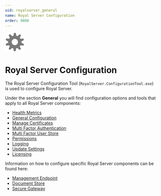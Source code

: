 ```yaml
---
uid: royalserver_general
name: Royal Server Configuration
order: 9000
---
```


<img src="/r2023/images/RoyalServer/Svg/SVG_Gear_32.svg" class="icon-left icon-lg"  alt="">

# Royal Server Configuration

The Royal Server Configuration Tool (`RoyalServer.ConfigurationTool.exe`) is used to configure Royal Server.

Under the section **General** you will find configuration options and tools that apply to all Royal Server components:

- [Health Metrics](./health.md)
- [General Configuration](./general-configuration.md)
- [Manage Certificates](./certificate-store.md)
- [Multi Factor Authentication](./mfa.md)
- [Multi Factor User Store](./mfa-user-store.md)
- [Permissions](./permissions.md)
- [Logging](./logging.md)
- [Update Settings](./update-settings.md)
- [Licensing](./licensing.md)

Information on how to configure specific Royal Server components can be found here:

- [Management Endpoint](xref:royalserver_components_management)
- [Document Store](xref:royalserver_components_document-store)
- [Secure Gateway](xref:royalserver_components_secure-gateway)
